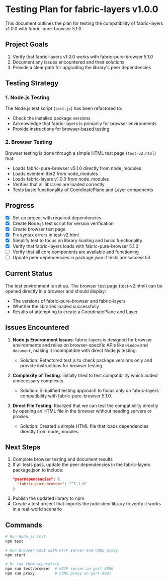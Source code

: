 # Testing Plan for fabric-layers v1.0.0

This document outlines the plan for testing the compatibility of fabric-layers v1.0.0 with fabric-pure-browser 5.1.0.

## Project Goals

1. Verify that fabric-layers v1.0.0 works with fabric-pure-browser 5.1.0
2. Document any issues encountered and their solutions
3. Provide a clear path for upgrading the library's peer dependencies

## Testing Strategy

### 1. Node.js Testing

The Node.js test script (`test.js`) has been refactored to:
- Check the installed package versions
- Acknowledge that fabric-layers is primarily for browser environments
- Provide instructions for browser-based testing

### 2. Browser Testing

Browser testing is done through a simple HTML test page (`test-v2.html`) that:
- Loads fabric-pure-browser v5.1.0 directly from node_modules
- Loads eventemitter2 from node_modules
- Loads fabric-layers v1.0.0 from node_modules
- Verifies that all libraries are loaded correctly
- Tests basic functionality of CoordinatePlane and Layer components

## Progress

- [x] Set up project with required dependencies
- [x] Create Node.js test script for version verification
- [x] Create browser test page
- [x] Fix syntax errors in test-v2.html
- [x] Simplify test to focus on library loading and basic functionality
- [x] Verify that fabric-layers loads with fabric-pure-browser 5.1.0
- [ ] Verify that all core components are available and functioning
- [ ] Update peer dependencies in package.json if tests are successful

## Current Status

The test environment is set up. The browser test page (test-v2.html) can be opened directly in a browser and should display:
- The versions of fabric-pure-browser and fabric-layers
- Whether the libraries loaded successfully
- Results of attempting to create a CoordinatePlane and Layer

## Issues Encountered

1. **Node.js Environment Issues**: fabric-layers is designed for browser environments and relies on browser-specific APIs like `window` and `document`, making it incompatible with direct Node.js testing.
   - Solution: Refactored test.js to check package versions only and provide instructions for browser testing.

2. **Complexity of Testing**: Initially tried to test compatibility which added unnecessary complexity.
   - Solution: Simplified testing approach to focus only on fabric-layers compatibility with fabric-pure-browser 5.1.0.

3. **Direct File Testing**: Realized that we can test the compatibility directly by opening an HTML file in the browser without needing servers or proxies.
   - Solution: Created a simple HTML file that loads dependencies directly from node_modules.

## Next Steps

1. Complete browser testing and document results
2. If all tests pass, update the peer dependencies in the fabric-layers package.json to include:
   ```json
   "peerDependencies": {
     "fabric-pure-browser": "^5.1.0"
   }
   ```
3. Publish the updated library to npm
4. Create a test project that imports the published library to verify it works in a real-world scenario

## Commands

```bash
# Run Node.js test
npm test

# Run browser test with HTTP server and CORS proxy
npm start

# Or run them separately
npm run test:browser  # HTTP server on port 8080
npm run proxy         # CORS proxy on port 8081
```

